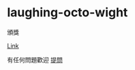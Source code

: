 # laughing-octo-wight
頒獎

[Link](http://noracami.github.io/laughing-octo-wight/dev1.html)

有任何問題歡迎 [提問](https://github.com/noracami/laughing-octo-wight/issues)
